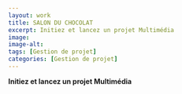 ```yaml
---
layout: work
title: SALON DU CHOCOLAT
excerpt: Initiez et lancez un projet Multimédia
image: 
image-alt: 
tags: [Gestion de projet] 
categories: [Gestion de projet]
---
```


<p><strong>Initiez et lancez un projet Multim&eacute;dia</strong></p>

<p>&nbsp;</p>